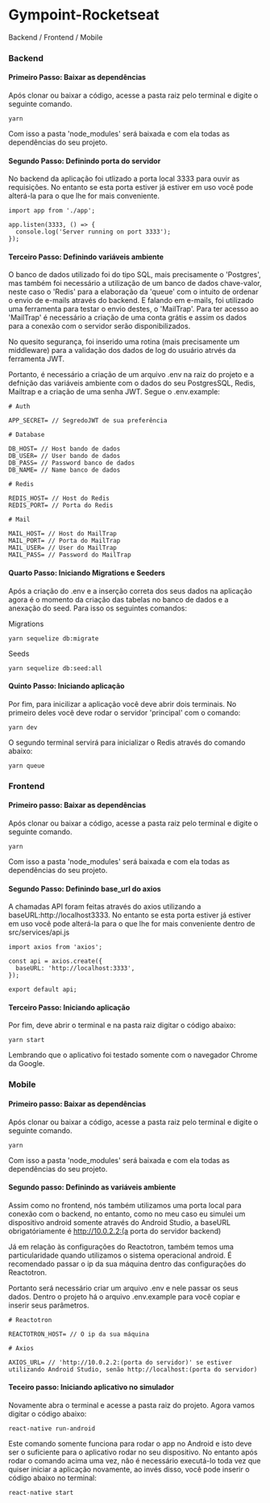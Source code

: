 # Gympoint-Rocketseat

Backend / Frontend / Mobile

<h3>Backend</h3>

<h4>Primeiro Passo: Baixar as dependências</h4>

Após clonar ou baixar a código, acesse a pasta raiz pelo terminal e digite o seguinte comando.

```
yarn
```

Com isso a pasta 'node_modules' será baixada e com ela todas as dependências do seu projeto.

<h4>Segundo Passo: Definindo porta do servidor</h4>

No backend da aplicação foi utlizado a porta local 3333 para ouvir as requisições. No entanto se esta porta estiver já estiver em uso você pode alterá-la para o que lhe for mais conveniente.

```
import app from './app';

app.listen(3333, () => {
  console.log('Server running on port 3333');
});
```

<h4>Terceiro Passo: Definindo variáveis ambiente</h4>

O banco de dados utilizado foi do tipo SQL, mais precisamente o 'Postgres', mas também foi necessário a utilização de um banco de dados chave-valor, neste caso o 'Redis' para a elaboração da 'queue' com o intuito de ordenar o envio de e-mails através do backend. E falando em e-mails, foi utilizado uma ferramenta para testar o envio destes, o 'MailTrap'. Para ter acesso ao 'MailTrap' é necessário a criação de uma conta grátis e assim os dados para a conexão com o servidor serão disponibilizados.

No quesito segurança, foi inserido uma rotina (mais precisamente um middleware) para a validação dos dados de log do usuário atrvés da ferramenta JWT.

Portanto, é necessário a criação de um arquivo .env na raiz do projeto e a defnição das variáveis ambiente com o dados do seu PostgresSQL, Redis, Mailtrap e a criação de uma senha JWT. Segue o .env.example:

```
# Auth

APP_SECRET= // SegredoJWT de sua preferência

# Database

DB_HOST= // Host bando de dados
DB_USER= // User bando de dados
DB_PASS= // Password banco de dados
DB_NAME= // Name banco de dados

# Redis

REDIS_HOST= // Host do Redis
REDIS_PORT= // Porta do Redis

# Mail

MAIL_HOST= // Host do MailTrap
MAIL_PORT= // Porta do MailTrap
MAIL_USER= // User do MailTrap
MAIL_PASS= // Password do MailTrap
```

<h4>Quarto Passo: Iniciando Migrations e Seeders</h4>

Após a criação do .env e a inserção correta dos seus dados na aplicação agora é o momento da criação das tabelas no banco de dados e a anexação do seed. Para isso os seguintes comandos:

Migrations
```
yarn sequelize db:migrate
```

Seeds
```
yarn sequelize db:seed:all
```

<h4>Quinto Passo: Iniciando aplicação</h4>

Por fim, para inicilizar a aplicação você deve abrir dois terminais. No primeiro deles você deve rodar o servidor 'principal' com o comando:
```
yarn dev
```

O segundo terminal servirá para inicializar o Redis através do comando abaixo:
```
yarn queue
```

<h3>Frontend</h3>

<h4>Primeiro passo: Baixar as dependências</h4>

Após clonar ou baixar a código, acesse a pasta raiz pelo terminal e digite o seguinte comando.

```
yarn
```

Com isso a pasta 'node_modules' será baixada e com ela todas as dependências do seu projeto.

<h4>Segundo Passo: Definindo base_url do axios</h4>

A chamadas API foram feitas através do axios utilizando a baseURL:http://localhost3333. No entanto se esta porta estiver já estiver em uso você pode alterá-la para o que lhe for mais conveniente dentro de src/services/api.js

```
import axios from 'axios';

const api = axios.create({
  baseURL: 'http://localhost:3333',
});

export default api;
```

<h4>Terceiro Passo: Iniciando aplicação</h4>

Por fim, deve abrir o terminal e na pasta raiz digitar o código abaixo:
```
yarn start
```

Lembrando que o aplicativo foi testado somente com o navegador Chrome da Google.

<h3>Mobile</h3>

<h4>Primeiro passo: Baixar as dependências</h4>

Após clonar ou baixar a código, acesse a pasta raiz pelo terminal e digite o seguinte comando.

```
yarn
```

Com isso a pasta 'node_modules' será baixada e com ela todas as dependências do seu projeto.

<h4>Segundo passo: Definindo as variáveis ambiente</h4>
  
Assim como no frontend, nós também utilizamos uma porta local para conexão com o backend, no entanto, como no meu caso eu simulei um dispositivo android somente através do Android Studio, a baseURL obrigatóriamente é http://10.0.2.2:(a porta do servidor backend)

Já em relação às configurações do Reactotron, também temos uma particularidade quando utilizamos o sistema operacional android. É recomendado passar o ip da sua máquina dentro das configurações do Reactotron.

Portanto será necessário criar um arquivo .env e nele passar os seus dados. Dentro o projeto há o arquivo .env.example para você copiar e inserir seus parâmetros.

```
# Reactotron

REACTOTRON_HOST= // O ip da sua máquina

# Axios

AXIOS_URL= // 'http://10.0.2.2:(porta do servidor)' se estiver utilizando Android Studio, senão http://localhost:(porta do servidor)
```

<h4>Teceiro passo: Iniciando aplicativo no simulador</h4>
  
 Novamente abra o terminal e acesse a pasta raiz do projeto. Agora vamos digitar o código abaixo:
 
 ```
 react-native run-android
 ```
 
 Este comando somente funciona para rodar o app no Android e isto deve ser o suficiente para o aplicativo rodar no seu dispositivo. No entanto após rodar o comando acima uma vez, não é necessário executá-lo toda vez que quiser iniciar a aplicação novamente, ao invés disso, você pode inserir o código abaixo no terminal:
 
 ```
 react-native start
 ```


